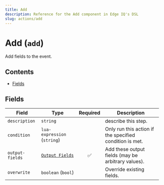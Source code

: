 ```yaml
---
title: Add
description: Reference for the Add component in Edge IQ's DSL
slug: actions/add
---
```


# Add (`add`)

Add fields to the event.


## Contents

- [Fields](#fields)




## Fields


| Field | Type | Required | Description |
|---|---|:---:|---|
| `description` | `string` |  | describe this step. |
| `condition` | `lua-expression` (`string`) |  | Only run this action if the specified condition is met. |
| `output-fields` | [`Output Fields`](#output-fields-fields) | ✅ | Add these output fields (may be arbitrary values). |
| `overwrite` | `boolean` (`bool`) |  | Override existing fields. |







